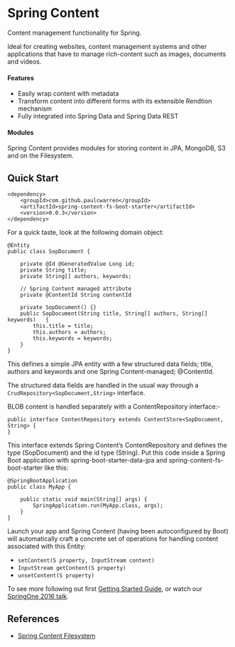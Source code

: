 # Spring Content

Content management functionality for Spring.

Ideal for creating websites, content management systems and other applications that have to manage rich-content such as images, documents and videos.

#### Features

- Easily wrap content with metadata 
- Transform content into different forms with its extensible Rendtion mechanism 
- Fully integrated into Spring Data and Spring Data REST

#### Modules

Spring Content provides modules for storing content in JPA, MongoDB, S3 and on the Filesystem.

## Quick Start

```
<dependency>
    <groupId>com.github.paulcwarren</groupId>
    <artifactId>spring-content-fs-boot-starter</artifactId>
    <version>0.0.3</version>
</dependency>
```

For a quick taste, look at the following domain object:

```
@Entity
public class SopDocument {
	
	private @Id @GeneratedValue Long id;
	private String title;
	private String[] authors, keywords;
	
	// Spring Content managed attribute
	private @ContentId String contentId

  	private SopDocument() {}
	public SopDocument(String title, String[] authors, String[] keywords) 	{
		this.title = title;
		this.authors = authors;
		this.keywords = keywords;
	}
}
```

This defines a simple JPA entity with a few structured data fields; title, authors and keywords and one Spring Content-managed; @ContentId.  

The structured data fields are handled in the usual way through a `CrudRepository<SopDocument,String>` interface.  

BLOB content is handled separately with a ContentRepository interface:-

```
public interface ContentRepository extends ContentStore<SopDocument, String> {
}
```

This interface extends Spring Content’s ContentRepository and defines the type (SopDocument) and the id type (String).  Put this code inside a Spring Boot application with spring-boot-starter-data-jpa and spring-content-fs-boot-starter like this:

```
@SpringBootApplication
public class MyApp {

    public static void main(String[] args) {
        SpringApplication.run(MyApp.class, args);
    }
}
```

Launch your app and Spring Content (having been autoconfigured by Boot) will automatically craft a concrete set of operations for handling content associated with this Entity:

- `setContent(S property, InputStream content)`
- `InputStream getContent(S property)`
- `unsetContent(S property)`

To see more following out first [Getting Started Guide](spring-content-fs-docs.md), or watch our [SpringOne 2016 talk](https://bit.ly/springone-vid).

## References

- [Spring Content Filesystem](refs/fs-index.html)


